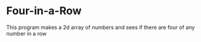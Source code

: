 # Four-in-a-Row
This program makes a 2d array of numbers and sees if there are four of any number in a row
